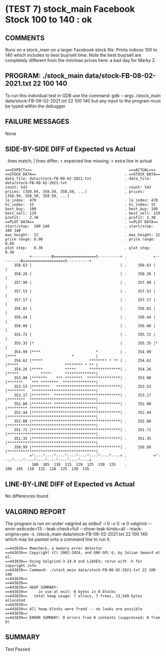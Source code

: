(TEST 7) stock_main Facebook Stock 100 to 140 : ok
==================================================

COMMENTS
--------
Runs on a stock_main on a larger Facebook stock file. Prints
indices 100 to 140 which includes to best buy/sell time. Note the best
buy/sell are completely different from the min/max prices here: a bad
day for Marky Z.

PROGRAM: ./stock_main data/stock-FB-08-02-2021.txt 22 100 140
-------------------------------------------------------------
To run this individual test in GDB use the command:
  gdb --args ./stock_main data/stock-FB-08-02-2021.txt 22 100 140
but any input to the program must be typed within the debugger

FAILURE MESSAGES
----------------
None

SIDE-BY-SIDE DIFF of Expected vs Actual
---------------------------------------
. lines match; | lines differ; < expected line missing; > extra line in actual

```sdiff
===EXPECT===                                            ===ACTUAL===
==STOCK DATA==                                        . ==STOCK DATA==
data_file: data/stock-FB-08-02-2021.txt               . data_file: data/stock-FB-08-02-2021.txt
count: 543                                            . count: 543
prices: [358.94, 358.50, 358.50, ...]                 . prices: [358.94, 358.50, 358.50, ...]
lo_index:  470                                        . lo_index: 470
hi_index:  15                                         . hi_index: 15
best_buy:  109                                        . best_buy: 109
best_sell: 129                                        . best_sell: 129
profit:    2.38                                       . profit: 2.38
==PLOT DATA==                                         . ==PLOT DATA==
start/stop:  100 140                                  . start/stop: 100 140
max_height:  22                                       . max_height: 22
price range: 8.00                                     . price range: 8.00
plot step:   0.36                                     . plot step: 0.36
           +---------B===================S----------+ .            +---------B===================S----------+
    358.63 |                                        | .     358.63 |                                        |
    358.26 |                                        | .     358.26 |                                        |
    357.90 |                                        | .     357.90 |                                        |
    357.53 |                                        | .     357.53 |                                        |
    357.17 |                                        | .     357.17 |                                        |
    356.81 |                                        | .     356.81 |                                        |
    356.44 |                                        | .     356.44 |                                        |
    356.08 |                                        | .     356.08 |                                        |
    355.72 |                                        | .     355.72 |                                        |
    355.35 |*                                       | .     355.35 |*                                       |
    354.99 |****                         *          | .     354.99 |****                         *          |
    354.62 |*****                     ******** * ** | .     354.62 |*****                     ******** * ** |
    354.26 |*****          *****      **************| .     354.26 |*****          *****      **************|
    353.90 |*******    *** ********  ***************| .     353.90 |*******    *** ********  ***************|
    353.53 |********   *****************************| .     353.53 |********   *****************************|
    353.17 |********  ******************************| .     353.17 |********  ******************************|
    352.80 |********* ******************************| .     352.80 |********* ******************************|
    352.44 |****************************************| .     352.44 |****************************************|
    352.08 |****************************************| .     352.08 |****************************************|
    351.71 |****************************************| .     351.71 |****************************************|
    351.35 |****************************************| .     351.35 |****************************************|
    350.99 |****************************************| .     350.99 |****************************************|
           +^----^----^----^----^----^----^----^----+ .            +^----^----^----^----^----^----^----^----+
            100  105  110  115  120  125  130  135    .             100  105  110  115  120  125  130  135  

```

LINE-BY-LINE DIFF of Expected vs Actual
---------------------------------------
No differences found

VALGRIND REPORT
---------------
The program is run on under valgrind as
  stdbuf -i 0 -o 0 -e 0 valgrind --error-exitcode=13 --leak-check=full --show-leak-kinds=all --track-origins=yes -s ./stock_main data/stock-FB-08-02-2021.txt 22 100 140
which may be pasted onto a command line to run it.

```
==443839== Memcheck, a memory error detector
==443839== Copyright (C) 2002-2024, and GNU GPL'd, by Julian Seward et al.
==443839== Using Valgrind-3.24.0 and LibVEX; rerun with -h for copyright info
==443839== Command: ./stock_main data/stock-FB-08-02-2021.txt 22 100 140
==443839== 
==443839== 
==443839== HEAP SUMMARY:
==443839==     in use at exit: 0 bytes in 0 blocks
==443839==   total heap usage: 7 allocs, 7 frees, 13,549 bytes allocated
==443839== 
==443839== All heap blocks were freed -- no leaks are possible
==443839== 
==443839== ERROR SUMMARY: 0 errors from 0 contexts (suppressed: 0 from 0)
```

SUMMARY
-------
Test Passed
